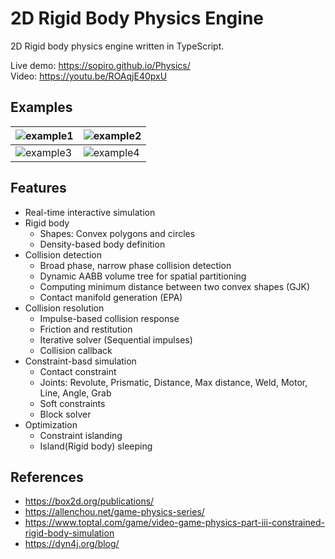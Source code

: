 # 2D Rigid Body Physics Engine

2D Rigid body physics engine written in TypeScript.

Live demo: https://sopiro.github.io/Physics/  
Video: https://youtu.be/ROAqjE40pxU  

## Examples
|![example1](.github/Animation1.gif)|![example2](.github/Animation2.gif)|
|--|--|
|![example3](.github/Animation3.gif)|![example4](.github/Animation4.gif)|

## Features
- Real-time interactive simulation
- Rigid body
  - Shapes: Convex polygons and circles
  - Density-based body definition
- Collision detection
  - Broad phase, narrow phase collision detection
  - Dynamic AABB volume tree for spatial partitioning
  - Computing minimum distance between two convex shapes (GJK)
  - Contact manifold generation (EPA)
- Collision resolution 
  - Impulse-based collision response  
  - Friction and restitution  
  - Iterative solver (Sequential impulses)  
  - Collision callback  
- Constraint-basd simulation
  - Contact constraint
  - Joints: Revolute, Prismatic, Distance, Max distance, Weld, Motor, Line, Angle, Grab
  - Soft constraints
  - Block solver
- Optimization
  - Constraint islanding
  - Island(Rigid body) sleeping

## References
- https://box2d.org/publications/
- https://allenchou.net/game-physics-series/
- https://www.toptal.com/game/video-game-physics-part-iii-constrained-rigid-body-simulation
- https://dyn4j.org/blog/
